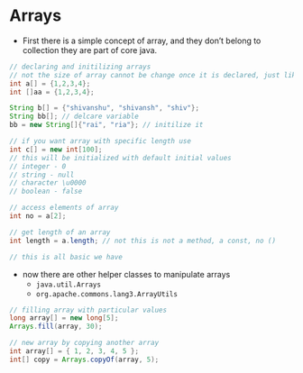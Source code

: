 # Arrays

- First there is a simple concept of array, and they don’t belong to collection they are part of core java.

```java
// declaring and initilizing arrays
// not the size of array cannot be change once it is declared, just like in c
int a[] = {1,2,3,4};
int []aa = {1,2,3,4};

String b[] = {"shivanshu", "shivansh", "shiv"};
String bb[]; // delcare variable
bb = new String[]{"rai", "ria"}; // initilize it

// if you want array with specific length use
int c[] = new int[100];
// this will be initialized with default initial values
// integer - 0
// string - null
// character \u0000
// boolean - false

// access elements of array
int no = a[2];

// get length of an array
int length = a.length; // not this is not a method, a const, no ()

// this is all basic we have
```

- now there are other helper classes to manipulate arrays
    - `java.util.Arrays`
    - `org.apache.commons.lang3.ArrayUtils`

```java
// filling array with particular values
long array[] = new long[5];
Arrays.fill(array, 30);

// new array by copying another array
int array[] = { 1, 2, 3, 4, 5 };
int[] copy = Arrays.copyOf(array, 5);
```